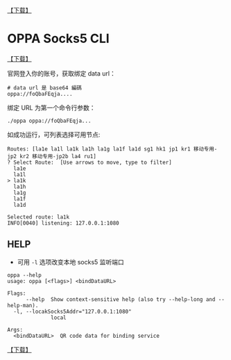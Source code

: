 [【下载】](https://github.com/oppavpn/oppa-cli/releases)

# OPPA Socks5 CLI 

[【下载】](https://github.com/oppavpn/oppa-cli/releases)

官网登入你的账号，获取绑定 data url：

```
# data url 是 base64 編碼
oppa://foQbaFEqja....
```

绑定 URL 为第一个命令行参数：

```
./oppa oppa://foQbaFEqja...
```

如成功运行，可列表选择可用节点:

```
Routes: [la1e la1l la1k la1h la1g la1f la1d sg1 hk1 jp1 kr1 移动专用-jp2 kr2 移动专用-jp2b la4 ru1]
? Select Route:  [Use arrows to move, type to filter]
  la1e
  la1l
> la1k
  la1h
  la1g
  la1f
  la1d

Selected route: la1k
INFO[0040] listening: 127.0.0.1:1080
```

## HELP

* 可用 `-l` 选项改变本地 socks5 监听端口

```
oppa --help
usage: oppa [<flags>] <bindDataURL>

Flags:
      --help  Show context-sensitive help (also try --help-long and --help-man).
  -l, --locakSocks5Addr="127.0.0.1:1080"
              local

Args:
  <bindDataURL>  QR code data for binding service
```


[【下载】](https://github.com/oppavpn/oppa-cli/releases)
